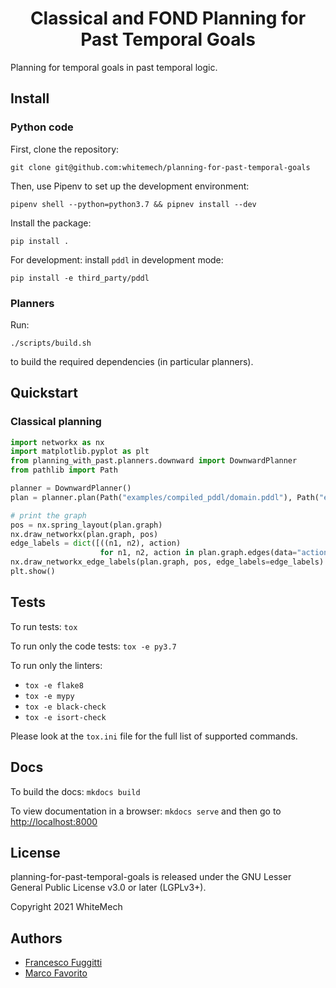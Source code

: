 <h1 align="center">
  <b>Classical and FOND Planning for Past Temporal Goals</b>
</h1>


Planning for temporal goals in past temporal logic. 

## Install

### Python code

First, clone the repository:
```
git clone git@github.com:whitemech/planning-for-past-temporal-goals
```

Then, use Pipenv to set up the development environment:

```
pipenv shell --python=python3.7 && pipnev install --dev
```

Install the package:
```
pip install .
```

For development: install `pddl` in development mode:
```
pip install -e third_party/pddl
```

### Planners

Run:
```
./scripts/build.sh
```

to build the required dependencies (in particular planners). 

## Quickstart

### Classical planning

```python
import networkx as nx
import matplotlib.pyplot as plt
from planning_with_past.planners.downward import DownwardPlanner
from pathlib import Path

planner = DownwardPlanner()
plan = planner.plan(Path("examples/compiled_pddl/domain.pddl"), Path("examples/compiled_pddl/p-0.pddl"))

# print the graph
pos = nx.spring_layout(plan.graph)
nx.draw_networkx(plan.graph, pos)
edge_labels = dict([((n1, n2), action)
                    for n1, n2, action in plan.graph.edges(data="action")])
nx.draw_networkx_edge_labels(plan.graph, pos, edge_labels=edge_labels)
plt.show()
```

## Tests

To run tests: `tox`

To run only the code tests: `tox -e py3.7`

To run only the linters: 
- `tox -e flake8`
- `tox -e mypy`
- `tox -e black-check`
- `tox -e isort-check`

Please look at the `tox.ini` file for the full list of supported commands. 

## Docs

To build the docs: `mkdocs build`

To view documentation in a browser: `mkdocs serve`
and then go to [http://localhost:8000](http://localhost:8000)

## License

planning-for-past-temporal-goals is released under the GNU Lesser General Public License v3.0 or later (LGPLv3+).

Copyright 2021 WhiteMech

## Authors

- [Francesco Fuggitti](https://francescofuggitti.github.io)
- [Marco Favorito](https://marcofavorito.me/)
